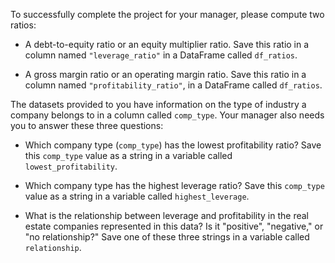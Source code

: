 To successfully complete the project for your manager, please compute two ratios:

- A debt-to-equity ratio or an equity multiplier ratio. Save this ratio in a column named `"leverage_ratio"` in a DataFrame called `df_ratios`.

- A gross margin ratio or an operating margin ratio. Save this ratio in a column named `"profitability_ratio"`, in a DataFrame called `df_ratios`.

The datasets provided to you have information on the type of industry a company belongs to in a column called `comp_type`. Your manager also needs you to answer these three questions:

- Which company type (`comp_type`) has the lowest profitability ratio? Save this `comp_type` value as a string in a variable called `lowest_profitability`.

- Which company type has the highest leverage ratio? Save this `comp_type` value as a string in a variable called `highest_leverage`.

- What is the relationship between leverage and profitability in the real estate companies represented in this data? Is it "positive", "negative," or "no relationship?" Save one of these three strings in a variable called `relationship`.